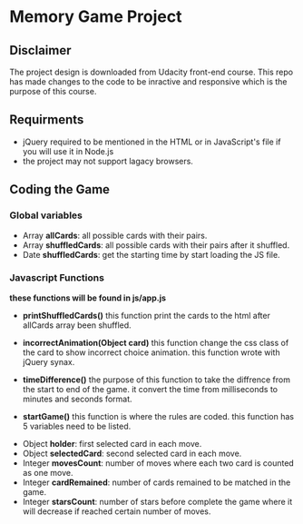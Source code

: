 # Memory Game Project

## Disclaimer
The project design is downloaded from Udacity front-end course.
This repo has made changes to the code to be inractive and responsive which is the purpose of this course.

## Requirments
* jQuery required to be mentioned in the HTML or in JavaScript's file if you will use it in Node.js
* the project may not support lagacy browsers.

## Coding the Game

### Global variables
* Array __allCards__: all possible cards with their pairs.
* Array __shuffledCards__: all possible cards with their pairs after it shuffled.
* Date __shuffledCards__: get the starting time by start loading the JS file.


### Javascript Functions
__these functions will be found in js/app.js__

* __printShuffledCards()__
this function print the cards to the html after allCards array been shuffled.

* __incorrectAnimation(Object card)__
this function change the css class of the card to show incorrect choice animation.
this function wrote with jQuery synax.

* __timeDifference()__
the purpose of this function to take the diffrence from the start to end of the game. it convert the time from milliseconds to minutes and seconds format.

* __startGame()__
this function is where the rules are coded. this function has 5 variables need to be listed.
- Object __holder__: first selected card in each move.
- Object __selectedCard__: second selected card in each move.
- Integer __movesCount__: number of moves where each two card is counted as one move.
- Integer __cardRemained__: number of cards remained to be matched in the game.
- Integer __starsCount__: number of stars before complete the game where it will decrease if reached certain number of moves.